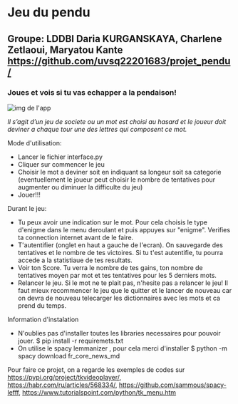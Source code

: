 # Jeu du pendu
## Groupe: LDDBI Daria KURGANSKAYA, Charlene Zetlaoui, Maryatou Kante https://github.com/uvsq22201683/projet_pendu/
### Joues et vois si tu vas echapper a la pendaison!

![img de l'app](https://github.com/uvsq22201683/projet_pendu/blob/main/interface/pendu_img.png)

*Il s’agit d’un jeu de societe ou un mot est choisi au hasard et le joueur doit deviner a chaque tour une des lettres qui composent ce mot.*

Mode d'utilisation:
- Lancer le fichier interface.py
- Cliquer sur commencer le jeu
- Choisir le mot a deviner soit en indiquant sa longeur soit sa categorie
(eventuellement le joueur peut choisir le nombre de tentatives pour augmenter ou diminuer la difficulte du jeu)
- Jouer!!!

Durant le jeu:
- Tu peux avoir une indication sur le mot. Pour cela choisis le type d'enigme dans le menu deroulant et puis appuyes 
sur "enigme". Verifies ta connection internet avant de le faire.
- T'autentifier (onglet en haut a gauche de l'ecran). On sauvegarde des tentatives et le nombre de tes victoires. 
Si tu t'est autentifie, tu pourra accede a la statistiaue de tes resultats.
- Voir ton Score. Tu verra le nombre de tes gains, ton nombre de tentatives moyen par mot et tes tentatives pour les 5 derniers mots.
- Relancer le jeu. Si le mot ne te plait pas, n'hesite pas a relancer le jeu! Il faut mieux recommencer le jeu que le quitter et le lancer de nouveau 
car on devra de nouveau telecarger les dictionnaires avec les mots et ca prend du temps.


Information d'instalation
- N'oublies pas d'installer toutes les libraries necessaires pour pouvoir jouer. $ pip install -r requiremets.txt
- On utilise le spacy lemmanizer , pour cela merci d'installer $ python -m spacy download fr_core_news_md


Pour faire ce projet, on a regarde les exemples de codes sur https://pypi.org/project/tkvideoplayer/, https://habr.com/ru/articles/568334/, https://github.com/sammous/spacy-lefff, https://www.tutorialspoint.com/python/tk_menu.htm
